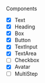 Components

- [x] Text
- [x] Heading
- [x] Box
- [x] Button
- [x] TextInput
- [x] TextArea
- [ ] Checkbox
- [x] Avatar
- [ ] MultiStep
